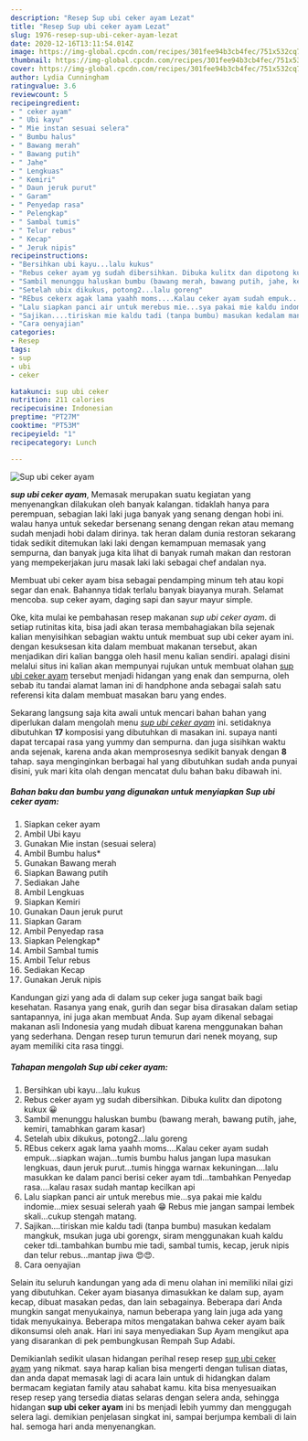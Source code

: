 ```yaml
---
description: "Resep Sup ubi ceker ayam Lezat"
title: "Resep Sup ubi ceker ayam Lezat"
slug: 1976-resep-sup-ubi-ceker-ayam-lezat
date: 2020-12-16T13:11:54.014Z
image: https://img-global.cpcdn.com/recipes/301fee94b3cb4fec/751x532cq70/sup-ubi-ceker-ayam-foto-resep-utama.jpg
thumbnail: https://img-global.cpcdn.com/recipes/301fee94b3cb4fec/751x532cq70/sup-ubi-ceker-ayam-foto-resep-utama.jpg
cover: https://img-global.cpcdn.com/recipes/301fee94b3cb4fec/751x532cq70/sup-ubi-ceker-ayam-foto-resep-utama.jpg
author: Lydia Cunningham
ratingvalue: 3.6
reviewcount: 5
recipeingredient:
- " ceker ayam"
- " Ubi kayu"
- " Mie instan sesuai selera"
- " Bumbu halus"
- " Bawang merah"
- " Bawang putih"
- " Jahe"
- " Lengkuas"
- " Kemiri"
- " Daun jeruk purut"
- " Garam"
- " Penyedap rasa"
- " Pelengkap"
- " Sambal tumis"
- " Telur rebus"
- " Kecap"
- " Jeruk nipis"
recipeinstructions:
- "Bersihkan ubi kayu...lalu kukus"
- "Rebus ceker ayam yg sudah dibersihkan. Dibuka kulitx dan dipotong kukux 😀"
- "Sambil menunggu haluskan bumbu (bawang merah, bawang putih, jahe, kemiri, tamabhkan garam kasar)"
- "Setelah ubix dikukus, potong2...lalu goreng"
- "REbus cekerx agak lama yaahh moms....Kalau ceker ayam sudah empuk...siapkan wajan...tumis bumbu halus jangan lupa masukan lengkuas, daun jeruk purut...tumis hingga warnax kekuningan....lalu masukkan ke dalam panci berisi ceker ayam tdi...tambahkan Penyedap rasa....kalau rasax sudah mantap kecilkan api"
- "Lalu siapkan panci air untuk merebus mie...sya pakai mie kaldu indomie...miex sesuai selerah yaah 😁 Rebus mie jangan sampai lembek skali...cukup stengah matang."
- "Sajikan....tiriskan mie kaldu tadi (tanpa bumbu) masukan kedalam mangkuk, msukan juga ubi gorengx, siram menggunakan kuah kaldu ceker tdi..tambahkan bumbu mie tadi, sambal tumis, kecap, jeruk nipis dan telur rebus...mantap jiwa 😍😍."
- "Cara oenyajian"
categories:
- Resep
tags:
- sup
- ubi
- ceker

katakunci: sup ubi ceker 
nutrition: 211 calories
recipecuisine: Indonesian
preptime: "PT27M"
cooktime: "PT53M"
recipeyield: "1"
recipecategory: Lunch

---
```



![Sup ubi ceker ayam](https://img-global.cpcdn.com/recipes/301fee94b3cb4fec/751x532cq70/sup-ubi-ceker-ayam-foto-resep-utama.jpg)

<b><i>sup ubi ceker ayam</i></b>, Memasak merupakan suatu kegiatan yang menyenangkan dilakukan oleh banyak kalangan. tidaklah hanya para perempuan, sebagian laki laki juga banyak yang senang dengan hobi ini. walau hanya untuk sekedar bersenang senang dengan rekan atau memang sudah menjadi hobi dalam dirinya. tak heran dalam dunia restoran sekarang tidak sedikit ditemukan laki laki dengan kemampuan memasak yang sempurna, dan banyak juga kita lihat di banyak rumah makan dan restoran yang mempekerjakan juru masak laki laki sebagai chef andalan nya.

Membuat ubi ceker ayam bisa sebagai pendamping minum teh atau kopi segar dan enak. Bahannya tidak terlalu banyak biayanya murah. Selamat mencoba. sup ceker ayam, daging sapi dan sayur mayur simple.

Oke, kita mulai ke pembahasan resep makanan <i>sup ubi ceker ayam</i>. di setiap rutinitas kita, bisa jadi akan terasa membahagiakan bila sejenak kalian menyisihkan sebagian waktu untuk membuat sup ubi ceker ayam ini. dengan kesuksesan kita dalam membuat makanan tersebut, akan menjadikan diri kalian bangga oleh hasil menu kalian sendiri. apalagi disini melalui situs ini kalian akan mempunyai rujukan untuk membuat olahan <u>sup ubi ceker ayam</u> tersebut menjadi hidangan yang enak dan sempurna, oleh sebab itu tandai alamat laman ini di handphone anda sebagai salah satu referensi kita dalam membuat masakan baru yang endes.


Sekarang langsung saja kita awali untuk mencari bahan bahan yang diperlukan dalam mengolah menu <u><i>sup ubi ceker ayam</i></u> ini. setidaknya dibutuhkan <b>17</b> komposisi yang dibutuhkan di masakan ini. supaya nanti dapat tercapai rasa yang yummy dan sempurna. dan juga sisihkan waktu anda sejenak, karena anda akan memprosesnya sedikit banyak dengan <b>8</b> tahap. saya menginginkan berbagai hal yang dibutuhkan sudah anda punyai disini, yuk mari kita olah dengan mencatat dulu bahan baku dibawah ini.

<!--inarticleads1-->

##### Bahan baku dan bumbu yang digunakan untuk menyiapkan Sup ubi ceker ayam:

1. Siapkan  ceker ayam
1. Ambil  Ubi kayu
1. Gunakan  Mie instan (sesuai selera)
1. Ambil  Bumbu halus*
1. Gunakan  Bawang merah
1. Siapkan  Bawang putih
1. Sediakan  Jahe
1. Ambil  Lengkuas
1. Siapkan  Kemiri
1. Gunakan  Daun jeruk purut
1. Siapkan  Garam
1. Ambil  Penyedap rasa
1. Siapkan  Pelengkap*
1. Ambil  Sambal tumis
1. Ambil  Telur rebus
1. Sediakan  Kecap
1. Gunakan  Jeruk nipis


Kandungan gizi yang ada di dalam sup ceker juga sangat baik bagi kesehatan. Rasanya yang enak, gurih dan segar bisa dirasakan dalam setiap santapannya, ini juga akan membuat Anda. Sup ayam dikenal sebagai makanan asli Indonesia yang mudah dibuat karena menggunakan bahan yang sederhana. Dengan resep turun temurun dari nenek moyang, sup ayam memiliki cita rasa tinggi. 

<!--inarticleads2-->

##### Tahapan mengolah Sup ubi ceker ayam:

1. Bersihkan ubi kayu...lalu kukus
1. Rebus ceker ayam yg sudah dibersihkan. Dibuka kulitx dan dipotong kukux 😀
1. Sambil menunggu haluskan bumbu (bawang merah, bawang putih, jahe, kemiri, tamabhkan garam kasar)
1. Setelah ubix dikukus, potong2...lalu goreng
1. REbus cekerx agak lama yaahh moms....Kalau ceker ayam sudah empuk...siapkan wajan...tumis bumbu halus jangan lupa masukan lengkuas, daun jeruk purut...tumis hingga warnax kekuningan....lalu masukkan ke dalam panci berisi ceker ayam tdi...tambahkan Penyedap rasa....kalau rasax sudah mantap kecilkan api
1. Lalu siapkan panci air untuk merebus mie...sya pakai mie kaldu indomie...miex sesuai selerah yaah 😁 Rebus mie jangan sampai lembek skali...cukup stengah matang.
1. Sajikan....tiriskan mie kaldu tadi (tanpa bumbu) masukan kedalam mangkuk, msukan juga ubi gorengx, siram menggunakan kuah kaldu ceker tdi..tambahkan bumbu mie tadi, sambal tumis, kecap, jeruk nipis dan telur rebus...mantap jiwa 😍😍.
1. Cara oenyajian


Selain itu seluruh kandungan yang ada di menu olahan ini memiliki nilai gizi yang dibutuhkan. Ceker ayam biasanya dimasukkan ke dalam sup, ayam kecap, dibuat masakan pedas, dan lain sebagainya. Beberapa dari Anda mungkin sangat menyukainya, namun beberapa yang lain juga ada yang tidak menyukainya. Beberapa mitos mengatakan bahwa ceker ayam baik dikonsumsi oleh anak. Hari ini saya menyediakan Sup Ayam mengikut apa yang disarankan di pek pembungkusan Rempah Sup Adabi. 

Demikianlah sedikit ulasan hidangan perihal resep resep <u>sup ubi ceker ayam</u> yang nikmat. saya harap kalian bisa mengerti dengan tulisan diatas, dan anda dapat memasak lagi di acara lain untuk di hidangkan dalam bermacam kegiatan family atau sahabat kamu. kita bisa menyesuaikan resep resep yang tersedia diatas selaras dengan selera anda, sehingga hidangan <b>sup ubi ceker ayam</b> ini bs menjadi lebih yummy dan menggugah selera lagi. demikian penjelasan singkat ini, sampai berjumpa kembali di lain hal. semoga hari anda menyenangkan.
